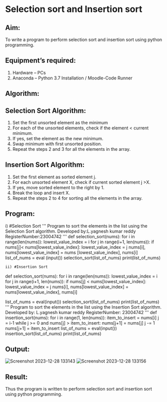 # Selection sort and Insertion sort
## Aim:
To write a program to perform selection sort and insertion sort using python programming.
## Equipment’s required:
1.	Hardware – PCs
2.	Anaconda – Python 3.7 Installation / Moodle-Code Runner
## Algorithm:
## Selection Sort Algorithm:
1.	Set the first unsorted element as the minimum
2.	For each of the unsorted elements, check if the element < current minimum.
3.	If yes, set the element as the new minimum.
4.	Swap minimum with first unsorted position.
5.	Repeat the steps 2 and 3 for all the elements in the array.
## Insertion Sort Algorithm:
1.	Set the first element as sorted element j.
2.	For each unsorted element X, check if current sorted element j >X.
3.	If yes, move sorted element to the right by 1.
4.	Break the loop and insert X.
5.	Repeat the steps 2 to 4 for sorting all the elements in the array.
## Program:
i)	#Selection Sort
''' 
Program to sort the elements in the list using the Selection Sort algorithm.
Developed by:L.yagnesh kumar reddy
RegisterNumber:23004742 
'''
def selection_sort(nums):
    for i in range(len(nums)):
        lowest_value_index = i
        for j in range(i+1, len(nums)):
            if nums[j]< nums[lowest_value_index]:
                lowest_value_index = j
        nums[i], nums[lowest_value_index] = nums [lowest_value_index], nums[i]
list_of_nums = eval (input())
selection_sort(list_of_nums)
print(list_of_nums)




```
ii)	#Insertion Sort
```
def selection_sort(nums):
    for i in range(len(nums)):
        lowest_value_index = i
        for j in range(i+1, len(nums)):
            if nums[j] < nums[lowest_value_index]:
                lowest_value_index = j
        nums[i], nums[lowest_value_index] = nums[lowest_value_index], nums[i]

list_of_nums = eval(input())
selection_sort(list_of_nums)
print(list_of_nums)
''' 
Program to sort the elements in the list using the Insertion Sort algorithm.
Developed by: L.yagnesh kumar reddy
RegisterNumber: 23004742
'''
def insertion_sort(nums):
    for i in range(1, len(nums)):
        item_to_insert = nums[i]
        j = i-1
        while j >= 0 and nums[j] > item_to_insert:
            nums[j+1] = nums[j]
            j -= 1
        nums[j+1] = item_to_insert
list_of_nums = eval(input())
insertion_sort(list_of_nums)
print(list_of_nums)

## Output:
![Screenshot 2023-12-28 133143](https://github.com/etjabajasphin/Sorting-Algorithm/assets/150319318/83e6a7f9-7b74-42bf-807a-e97a83ff6f76)
![Screenshot 2023-12-28 133156](https://github.com/etjabajasphin/Sorting-Algorithm/assets/150319318/2b37034a-3484-4ba6-936d-42d6106448f5)

## Result:
Thus the program is written to perform selection sort and insertion sort using python programming.
